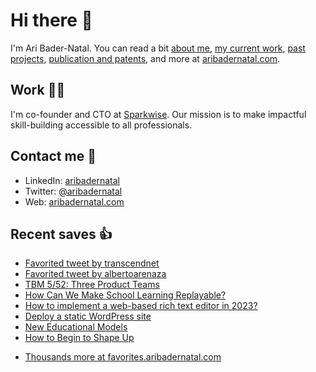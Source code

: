 # Hi there  👋

I'm Ari Bader-Natal. You can read a bit [about me](https://aribadernatal.com), [my current work](https://aribadernatal.com/projects/Sparkwise/), [past projects](https://aribadernatal.com/projects/), [publication and patents](https://aribadernatal.com/publications), and more at [aribadernatal.com](https://aribadernatal.com).

## Work  👨‍💻

I'm co-founder and CTO at [Sparkwise](https://sparkwise.co). Our mission is to make impactful skill-building accessible to all professionals.

## Contact me  💬 

- LinkedIn: [aribadernatal](https://linkedin.com/in/aribadernatal)
- Twitter: [@aribadernatal](https://twitter.com/aribadernatal)
- Web: [aribadernatal.com](https://aribadernatal.com)

## Recent saves  👍

<!--START_SECTION:feed-->
* [Favorited tweet by transcendnet](https:&#x2F;&#x2F;favorites.aribadernatal.com&#x2F;twitter-favorites&#x2F;2023&#x2F;01&#x2F;favorited-tweet-by-transcendnet-4&#x2F;)
* [Favorited tweet by albertoarenaza](https:&#x2F;&#x2F;favorites.aribadernatal.com&#x2F;twitter-favorites&#x2F;2023&#x2F;01&#x2F;favorited-tweet-by-albertoarenaza-6&#x2F;)
* [TBM 5&#x2F;52: Three Product Teams](https:&#x2F;&#x2F;favorites.aribadernatal.com&#x2F;pocket-favorites&#x2F;2023&#x2F;01&#x2F;tbm-5-52-three-product-teams&#x2F;)
* [How Can We Make School Learning Replayable?](https:&#x2F;&#x2F;favorites.aribadernatal.com&#x2F;pocket-favorites&#x2F;2023&#x2F;01&#x2F;how-can-we-make-school-learning-replayable&#x2F;)
* [How to implement a web-based rich text editor in 2023?](https:&#x2F;&#x2F;favorites.aribadernatal.com&#x2F;pocket-favorites&#x2F;2023&#x2F;01&#x2F;how-to-implement-a-web-based-rich-text-editor-in-2023&#x2F;)
* [Deploy a static WordPress site](https:&#x2F;&#x2F;favorites.aribadernatal.com&#x2F;pocket-favorites&#x2F;2023&#x2F;01&#x2F;deploy-a-static-wordpress-site&#x2F;)
* [New Educational Models](https:&#x2F;&#x2F;favorites.aribadernatal.com&#x2F;pocket-favorites&#x2F;2023&#x2F;01&#x2F;new-educational-models&#x2F;)
* [How to Begin to Shape Up](https:&#x2F;&#x2F;favorites.aribadernatal.com&#x2F;pocket-favorites&#x2F;2023&#x2F;01&#x2F;how-to-begin-to-shape-up&#x2F;)
<!--END_SECTION:feed-->
* [Thousands more at favorites.aribadernatal.com](https://favorites.aribadernatal.com)
